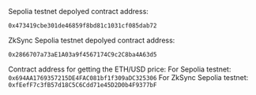 Sepolia testnet depolyed contract address:
```
0x473419cbe301de46859f8bd81c1031cf085dab72
```

ZkSync Sepolia testnet depolyed contract address:
```
0x2866707a73aE1A03a9f4567174C9c2C8ba4A63d5
```


Contract address for getting the ETH/USD price:
For Sepolia testnet: ```0x694AA1769357215DE4FAC081bf1f309aDC325306```
For ZkSync Sepolia testnet: ```0xfEefF7c3fB57d18C5C6Cdd71e45D2D0b4F9377bF```
